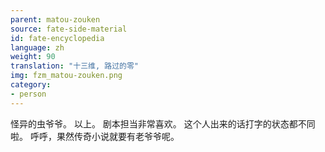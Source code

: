 ```yaml
---
parent: matou-zouken
source: fate-side-material
id: fate-encyclopedia
language: zh
weight: 90
translation: "十三维, 路过的零"
img: fzm_matou-zouken.png
category:
- person
---
```


怪异的虫爷爷。
以上。
剧本担当非常喜欢。
这个人出来的话打字的状态都不同啦。
呼呼，果然传奇小说就要有老爷爷呢。
